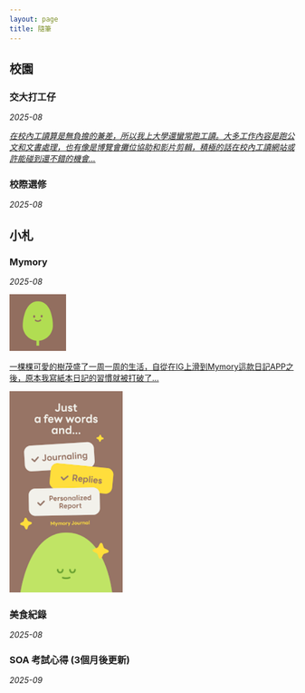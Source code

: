 ```yaml
---
layout: page
title: 隨筆
---
```


## 校園

### 交大打工仔
*2025-08*

[*在校內工讀算是無負擔的兼差，所以我上大學還蠻常跑工讀。大多工作內容是跑公文和文書處理，也有像是博覽會攤位協助和影片剪輯，積極的話在校內工讀網站或許能碰到還不錯的機會...*](https://example.com)

### 校際選修
*2025-08*

## 小札

### Mymory
*2025-08* 

<img src="https://raw.githubusercontent.com/Hazel-1212/Hazel-the-Cat/main/pictures/tree.png" width="100">


[一棵棵可愛的樹茂盛了一周一周的生活，自從在IG上滑到Mymory這款日記APP之後，原本我寫紙本日記的習慣就被打破了...](https://mymory.app/)

<img src="https://raw.githubusercontent.com/Hazel-1212/Hazel-the-Cat/main/pictures/mymory.png" width="200">

### 美食紀錄
*2025-08*

### SOA 考試心得 (3個月後更新)
*2025-09*